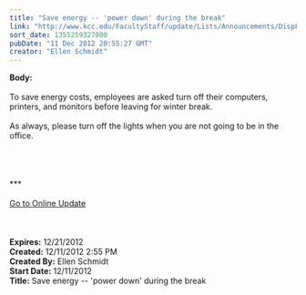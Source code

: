 ```yaml
---
title: "Save energy -- 'power down' during the break"
link: "http://www.kcc.edu/FacultyStaff/update/Lists/Announcements/DispForm.aspx?ID=933"
sort_date: 1355259327000
pubDate: "11 Dec 2012 20:55:27 GMT"
creator: "Ellen Schmidt"
---
```


<div><b>Body:</b> <div class="ExternalClass8B8D9F5F06F24760A09F0A74F046CFE7">
<div> </div>
<div>To save energy costs, employees are asked turn off their computers, printers, and monitors before leaving for winter break. </div>
<div> </div>
<div>As always, please turn off the lights when you are not going to be in the office.</div>
<div> </div>
<div> </div>
<div> </div>
<div> </div>
<div>
<div>***</div>
<div> </div>
<div><a href="/FacultyStaff/update/Pages/dailyupdate.aspx">Go to Online Update</a></div>
<div><br /> </div></div>
<div> </div></div></div>
<div><b>Expires:</b> 12/21/2012</div>
<div><b>Created:</b> 12/11/2012 2:55 PM</div>
<div><b>Created By:</b> Ellen Schmidt</div>
<div><b>Start Date:</b> 12/11/2012</div>
<div><b>Title:</b> Save energy -- &#39;power down&#39; during the break</div>
